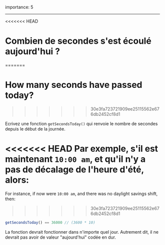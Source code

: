 importance: 5

---

<<<<<<< HEAD
# Combien de secondes s'est écoulé aujourd'hui ?
=======
# How many seconds have passed today?
>>>>>>> 30e3fa723721909ee25115562e676db2452cf8d1

Ecrivez une fonction `getSecondsToday()` qui renvoie le nombre de secondes depuis le début de la journée.

<<<<<<< HEAD
Par exemple, s'il est maintenant `10:00 am`, et qu'il n'y a pas de décalage de l'heure d'été, alors:
=======
For instance, if now were `10:00 am`, and there was no daylight savings shift, then:
>>>>>>> 30e3fa723721909ee25115562e676db2452cf8d1

```js
getSecondsToday() == 36000 // (3600 * 10)
```

La fonction devrait fonctionner dans n'importe quel jour. Autrement dit, il ne devrait pas avoir de valeur "aujourd'hui" codée en dur.
